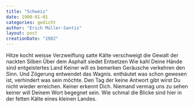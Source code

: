 ```yaml
---
title: "Schweiz"
date: 1900-01-01
categories: gedicht
author: "Erich Müller-Santis"
layout: post
creationDate: "1982"
---
```

Hitze kocht
weisse Verzweiflung
satte Kälte
verschweigt die Gewalt
der nackten Silben
Über dem Asphalt siedet
Entsetzen
Wie kahl Deine Hände sind
entgeistertes Land
Keiner will es bemerken
Geräusche verkehren
den Sinn.
Und Zögerung
entwendet das Wagnis.
enthäutet
was schon gewesen ist,
verhindert was sein möchte.
Den Tag
der keine Antwort gibt
wirst Du nicht wieder erreichen.
Keiner erkennt Dich.
Niemand vermag uns zu sehen
keiner will Deinem Wort
begegnet sein.
Wie schmal die Blicke sind
hier in der fetten
Kälte eines kleinen Landes.
